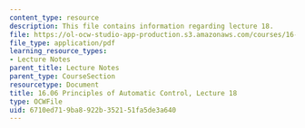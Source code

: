 ```yaml
---
content_type: resource
description: This file contains information regarding lecture 18.
file: https://ol-ocw-studio-app-production.s3.amazonaws.com/courses/16-06-principles-of-automatic-control-fall-2012/6710ed719ba8922b352151fa5de3a640_MIT16_06F12_Lecture_18.pdf
file_type: application/pdf
learning_resource_types:
- Lecture Notes
parent_title: Lecture Notes
parent_type: CourseSection
resourcetype: Document
title: 16.06 Principles of Automatic Control, Lecture 18
type: OCWFile
uid: 6710ed71-9ba8-922b-3521-51fa5de3a640
---
```

